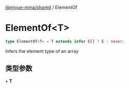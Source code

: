 [@miyue-mma/shared](../index.md) / ElementOf

# ElementOf\<T\>

```ts
type ElementOf<T> = T extends infer E[] ? E : never;
```

Infers the element type of an array

## 类型参数

• **T**
